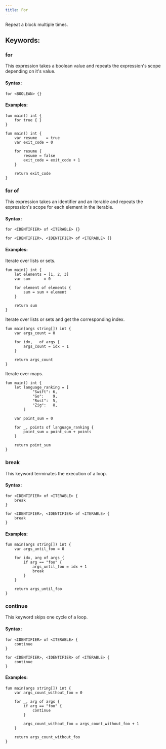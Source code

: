 ```yaml
---
title: For
---
```


Repeat a block multiple times.

## Keywords:

### **for**

This expression takes a boolean value and repeats the expression's scope
depending on it's value.

#### Syntax:

```mirim
for <BOOLEAN> {}
```

#### Examples:

```mirim
fun main() int {
    for true { }
}
```

```mirim
fun main() int {
    var resume    = true
    var exit_code = 0

    for resume {
        resume = false
        exit_code = exit_code + 1
    }

    return exit_code
}
```

### **for of**

This expression takes an identifier and an iterable and repeats the expression's scope for each element in the iterable.

#### Syntax:

```mirim
for <IDENTIFIER> of <ITERABLE> {}
```

```mirim
for <IDENTIFIER>, <IDENTIFIER> of <ITERABLE> {}
```

#### Examples:

Iterate over lists or sets.

```mirim
fun main() int {
    let elements = [1, 2, 3]
    var sum      = 0

    for element of elements {
        sum = sum + element
    }

    return sum
}
```

Iterate over lists or sets and get the corresponding index.

```mirim
fun main(args string[]) int {
    var args_count = 0

    for idx, _ of args {
        args_count = idx + 1
    }

    return args_count
}
```

Iterate over maps.

```mirim
fun main() int {
    let language_ranking = [
            "Swift": 6,
            "Go":    9,
            "Rust":  5,
            "Zig":   8,
        ]

    var point_sum = 0

    for _, points of language_ranking {
        point_sum = point_sum + points
    }

    return point_sum
}
```

### **break**

This keyword terminates the execution of a loop.

#### Syntax:

```mirim
for <IDENTIFIER> of <ITERABLE> {
    break
}
```

```mirim
for <IDENTIFIER>, <IDENTIFIER> of <ITERABLE> {
    break
}
```

#### Examples:

```mirim
fun main(args string[]) int {
    var args_until_foo = 0

    for idx, arg of args {
        if arg == "foo" {
            args_until_foo = idx + 1
            break
        }
    }

    return args_until_foo
}
```

### **continue**

This keyword skips one cycle of a loop.

#### Syntax:

```mirim
for <IDENTIFIER> of <ITERABLE> {
    continue
}
```

```mirim
for <IDENTIFIER>, <IDENTIFIER> of <ITERABLE> {
    continue
}
```

#### Examples:

```mirim
fun main(args string[]) int {
    var args_count_without_foo = 0

    for _, arg of args {
        if arg == "foo" {
            continue
        }

        args_count_without_foo = args_count_without_foo + 1
    }

    return args_count_without_foo
}
```

